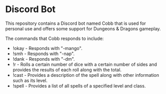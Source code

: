 # Discord Bot

This repository contains a Discord bot named Cobb that is used for personal use and offers some support for Dungeons & Dragons gameplay.

The commands that Cobb responds to include:

* !okay - Responds with "-mango".
* !smh - Responds with "-nap".
* !dank - Responds with "-dm".
* !r - Rolls a certain number of dice with a certain number of sides and provides the results of each roll along with the total.
* !cast - Provides a description of the spell along with other information such as its level.
* !spell - Provides a list of all spells of a specified level and class.
